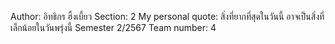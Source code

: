 Author: อิทธิกร ฮึ้งเบี้ยว
Section: 2
My personal quote: สิ่งที่ยากที่สุดในวันนี้ อาจเป็นสิ่งที่เล็กน้อยในวันพรุ่งนี้
Semester 2/2567
Team number: 4